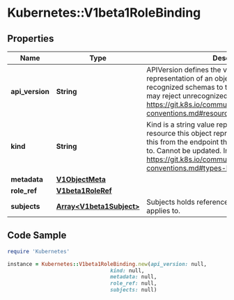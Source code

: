 # Kubernetes::V1beta1RoleBinding

## Properties

Name | Type | Description | Notes
------------ | ------------- | ------------- | -------------
**api_version** | **String** | APIVersion defines the versioned schema of this representation of an object. Servers should convert recognized schemas to the latest internal value, and may reject unrecognized values. More info: https://git.k8s.io/community/contributors/devel/api-conventions.md#resources | [optional] 
**kind** | **String** | Kind is a string value representing the REST resource this object represents. Servers may infer this from the endpoint the client submits requests to. Cannot be updated. In CamelCase. More info: https://git.k8s.io/community/contributors/devel/api-conventions.md#types-kinds | [optional] 
**metadata** | [**V1ObjectMeta**](V1ObjectMeta.md) |  | [optional] 
**role_ref** | [**V1beta1RoleRef**](V1beta1RoleRef.md) |  | 
**subjects** | [**Array&lt;V1beta1Subject&gt;**](V1beta1Subject.md) | Subjects holds references to the objects the role applies to. | [optional] 

## Code Sample

```ruby
require 'Kubernetes'

instance = Kubernetes::V1beta1RoleBinding.new(api_version: null,
                                 kind: null,
                                 metadata: null,
                                 role_ref: null,
                                 subjects: null)
```


